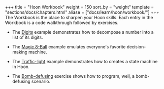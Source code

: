 +++
title = "Hoon Workbook"
weight = 150
sort_by = "weight"
template = "sections/docs/chapters.html"
aliase = ["docs/learn/hoon/workbook/"]
+++
The Workbook is the place to sharpen your Hoon skills. Each entry in the
Workbook is a code walkthrough followed by exercises.

- The [Digits](@/docs/hoon/hoon-school/workbook/digits.md) example demonstrates how to decompose a number into a list of its digits.

- The [Magic 8-Ball](@/docs/hoon/hoon-school/workbook/eightball.md) example emulates everyone's favorite decision-making machine.

- The [Traffic-light](@/docs/tutorials/hoon/workbook/traffic-light.md) example demonstrates how to creates a state machine in Hoon.

- The [Bomb-defusing](@/docs/hoon/hoon-school/workbook/bomb.md) exercise shows how to program, well, a bomb-defusing scenario.

